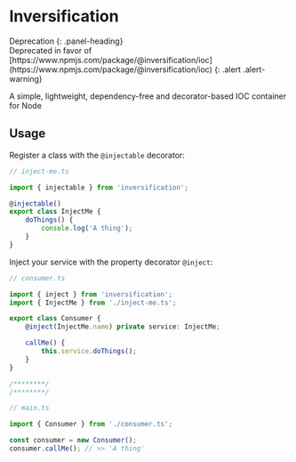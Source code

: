 # Inversification

<div class="panel panel-warning">
Deprecation
{: .panel-heading}
<div class="panel-body">
Deprecated in favor of [https://www.npmjs.com/package/@inversification/ioc](https://www.npmjs.com/package/@inversification/ioc)
{: .alert .alert-warning}
</div>
</div>

A simple, lightweight, dependency-free and decorator-based IOC container for Node

## Usage

Register a class with the `@injectable` decorator:

```typescript
// inject-me.ts

import { injectable } from 'inversification';

@injectable()
export class InjectMe {
    doThings() {
        console.log('A thing');
    }
}
```

Inject your service with the property decorator `@inject`:

```typescript
// consumer.ts

import { inject } from 'inversification';
import { InjectMe } from './inject-me.ts';

export class Consumer {
    @inject(InjectMe.name) private service: InjectMe;

    callMe() {
        this.service.doThings();
    }
}

/********/
/********/

// main.ts

import { Consumer } from './consumer.ts';

const consumer = new Consumer();
consumer.callMe(); // >> 'A thing'
```
